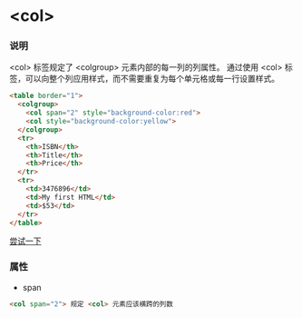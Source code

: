 # &lt;col&gt;

### 说明
&lt;col&gt; 标签规定了 &lt;colgroup&gt; 元素内部的每一列的列属性。
通过使用 &lt;col&gt; 标签，可以向整个列应用样式，而不需要重复为每个单元格或每一行设置样式。

```html
<table border="1">
  <colgroup>
    <col span="2" style="background-color:red">
    <col style="background-color:yellow">
  </colgroup>
  <tr>
    <th>ISBN</th>
    <th>Title</th>
    <th>Price</th>
  </tr>
  <tr>
    <td>3476896</td>
    <td>My first HTML</td>
    <td>$53</td>
  </tr>
</table>
```
<a href="http://www.runoob.com/try/try.php?filename=tryhtml_col_test" target="_blank">尝试一下</a>

### 属性
- span

```html
<col span="2"> 规定 <col> 元素应该横跨的列数
```
